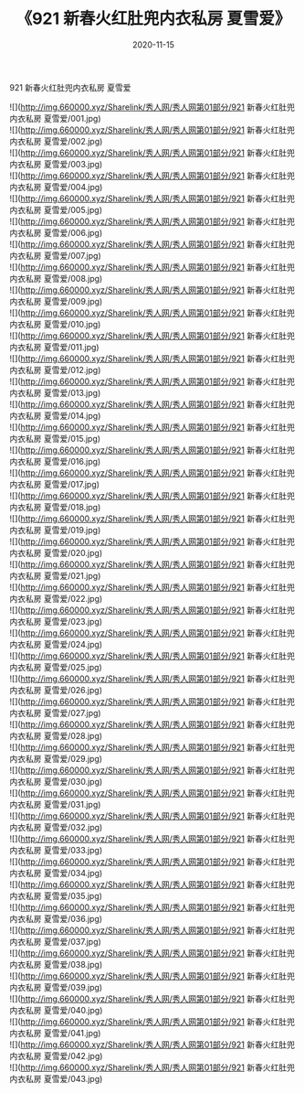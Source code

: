 ﻿---
layout: post
title:  《921 新春火红肚兜内衣私房 夏雪爱》
date:   2020-11-15
img: http://img.660000.xyz/Sharelink/秀人网/秀人网第01部分/921 新春火红肚兜内衣私房 夏雪爱/000.jpg
categories: [美女, 清纯, 唯美]
---

921 新春火红肚兜内衣私房 夏雪爱

  ![](http://img.660000.xyz/Sharelink/秀人网/秀人网第01部分/921 新春火红肚兜内衣私房 夏雪爱/001.jpg) <br> ![](http://img.660000.xyz/Sharelink/秀人网/秀人网第01部分/921 新春火红肚兜内衣私房 夏雪爱/002.jpg) <br> ![](http://img.660000.xyz/Sharelink/秀人网/秀人网第01部分/921 新春火红肚兜内衣私房 夏雪爱/003.jpg) <br> ![](http://img.660000.xyz/Sharelink/秀人网/秀人网第01部分/921 新春火红肚兜内衣私房 夏雪爱/004.jpg) <br> ![](http://img.660000.xyz/Sharelink/秀人网/秀人网第01部分/921 新春火红肚兜内衣私房 夏雪爱/005.jpg) <br> ![](http://img.660000.xyz/Sharelink/秀人网/秀人网第01部分/921 新春火红肚兜内衣私房 夏雪爱/006.jpg) <br> ![](http://img.660000.xyz/Sharelink/秀人网/秀人网第01部分/921 新春火红肚兜内衣私房 夏雪爱/007.jpg) <br> ![](http://img.660000.xyz/Sharelink/秀人网/秀人网第01部分/921 新春火红肚兜内衣私房 夏雪爱/008.jpg) <br> ![](http://img.660000.xyz/Sharelink/秀人网/秀人网第01部分/921 新春火红肚兜内衣私房 夏雪爱/009.jpg) <br> ![](http://img.660000.xyz/Sharelink/秀人网/秀人网第01部分/921 新春火红肚兜内衣私房 夏雪爱/010.jpg) <br> ![](http://img.660000.xyz/Sharelink/秀人网/秀人网第01部分/921 新春火红肚兜内衣私房 夏雪爱/011.jpg) <br> ![](http://img.660000.xyz/Sharelink/秀人网/秀人网第01部分/921 新春火红肚兜内衣私房 夏雪爱/012.jpg) <br> ![](http://img.660000.xyz/Sharelink/秀人网/秀人网第01部分/921 新春火红肚兜内衣私房 夏雪爱/013.jpg) <br> ![](http://img.660000.xyz/Sharelink/秀人网/秀人网第01部分/921 新春火红肚兜内衣私房 夏雪爱/014.jpg) <br> ![](http://img.660000.xyz/Sharelink/秀人网/秀人网第01部分/921 新春火红肚兜内衣私房 夏雪爱/015.jpg) <br> ![](http://img.660000.xyz/Sharelink/秀人网/秀人网第01部分/921 新春火红肚兜内衣私房 夏雪爱/016.jpg) <br> ![](http://img.660000.xyz/Sharelink/秀人网/秀人网第01部分/921 新春火红肚兜内衣私房 夏雪爱/017.jpg) <br> ![](http://img.660000.xyz/Sharelink/秀人网/秀人网第01部分/921 新春火红肚兜内衣私房 夏雪爱/018.jpg) <br> ![](http://img.660000.xyz/Sharelink/秀人网/秀人网第01部分/921 新春火红肚兜内衣私房 夏雪爱/019.jpg) <br> ![](http://img.660000.xyz/Sharelink/秀人网/秀人网第01部分/921 新春火红肚兜内衣私房 夏雪爱/020.jpg) <br> ![](http://img.660000.xyz/Sharelink/秀人网/秀人网第01部分/921 新春火红肚兜内衣私房 夏雪爱/021.jpg) <br> ![](http://img.660000.xyz/Sharelink/秀人网/秀人网第01部分/921 新春火红肚兜内衣私房 夏雪爱/022.jpg) <br> ![](http://img.660000.xyz/Sharelink/秀人网/秀人网第01部分/921 新春火红肚兜内衣私房 夏雪爱/023.jpg) <br> ![](http://img.660000.xyz/Sharelink/秀人网/秀人网第01部分/921 新春火红肚兜内衣私房 夏雪爱/024.jpg) <br> ![](http://img.660000.xyz/Sharelink/秀人网/秀人网第01部分/921 新春火红肚兜内衣私房 夏雪爱/025.jpg) <br> ![](http://img.660000.xyz/Sharelink/秀人网/秀人网第01部分/921 新春火红肚兜内衣私房 夏雪爱/026.jpg) <br> ![](http://img.660000.xyz/Sharelink/秀人网/秀人网第01部分/921 新春火红肚兜内衣私房 夏雪爱/027.jpg) <br> ![](http://img.660000.xyz/Sharelink/秀人网/秀人网第01部分/921 新春火红肚兜内衣私房 夏雪爱/028.jpg) <br> ![](http://img.660000.xyz/Sharelink/秀人网/秀人网第01部分/921 新春火红肚兜内衣私房 夏雪爱/029.jpg) <br> ![](http://img.660000.xyz/Sharelink/秀人网/秀人网第01部分/921 新春火红肚兜内衣私房 夏雪爱/030.jpg) <br> ![](http://img.660000.xyz/Sharelink/秀人网/秀人网第01部分/921 新春火红肚兜内衣私房 夏雪爱/031.jpg) <br> ![](http://img.660000.xyz/Sharelink/秀人网/秀人网第01部分/921 新春火红肚兜内衣私房 夏雪爱/032.jpg) <br> ![](http://img.660000.xyz/Sharelink/秀人网/秀人网第01部分/921 新春火红肚兜内衣私房 夏雪爱/033.jpg) <br> ![](http://img.660000.xyz/Sharelink/秀人网/秀人网第01部分/921 新春火红肚兜内衣私房 夏雪爱/034.jpg) <br> ![](http://img.660000.xyz/Sharelink/秀人网/秀人网第01部分/921 新春火红肚兜内衣私房 夏雪爱/035.jpg) <br> ![](http://img.660000.xyz/Sharelink/秀人网/秀人网第01部分/921 新春火红肚兜内衣私房 夏雪爱/036.jpg) <br> ![](http://img.660000.xyz/Sharelink/秀人网/秀人网第01部分/921 新春火红肚兜内衣私房 夏雪爱/037.jpg) <br> ![](http://img.660000.xyz/Sharelink/秀人网/秀人网第01部分/921 新春火红肚兜内衣私房 夏雪爱/038.jpg) <br> ![](http://img.660000.xyz/Sharelink/秀人网/秀人网第01部分/921 新春火红肚兜内衣私房 夏雪爱/039.jpg) <br> ![](http://img.660000.xyz/Sharelink/秀人网/秀人网第01部分/921 新春火红肚兜内衣私房 夏雪爱/040.jpg) <br> ![](http://img.660000.xyz/Sharelink/秀人网/秀人网第01部分/921 新春火红肚兜内衣私房 夏雪爱/041.jpg) <br> ![](http://img.660000.xyz/Sharelink/秀人网/秀人网第01部分/921 新春火红肚兜内衣私房 夏雪爱/042.jpg) <br> ![](http://img.660000.xyz/Sharelink/秀人网/秀人网第01部分/921 新春火红肚兜内衣私房 夏雪爱/043.jpg) <br>